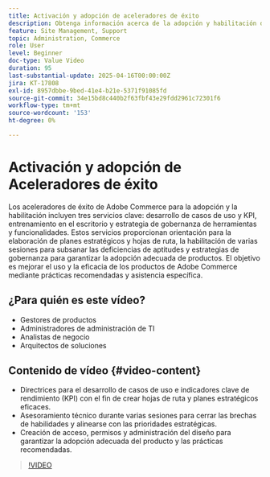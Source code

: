 ```yaml
---
title: Activación y adopción de aceleradores de éxito
description: Obtenga información acerca de la adopción y habilitación de Adobe Commerce Success Accelerator para el desarrollo estratégico, la mejora de habilidades y la gobernanza.
feature: Site Management, Support
topic: Administration, Commerce
role: User
level: Beginner
doc-type: Value Video
duration: 95
last-substantial-update: 2025-04-16T00:00:00Z
jira: KT-17808
exl-id: 8957dbbe-9bed-41e4-b21e-5371f91085fd
source-git-commit: 34e15bd8c440b2f63fbf43e29fdd2961c72301f6
workflow-type: tm+mt
source-wordcount: '153'
ht-degree: 0%

---
```


# Activación y adopción de Aceleradores de éxito

Los aceleradores de éxito de Adobe Commerce para la adopción y la habilitación incluyen tres servicios clave: desarrollo de casos de uso y KPI, entrenamiento en el escritorio y estrategia de gobernanza de herramientas y funcionalidades. Estos servicios proporcionan orientación para la elaboración de planes estratégicos y hojas de ruta, la habilitación de varias sesiones para subsanar las deficiencias de aptitudes y estrategias de gobernanza para garantizar la adopción adecuada de productos. El objetivo es mejorar el uso y la eficacia de los productos de Adobe Commerce mediante prácticas recomendadas y asistencia específica.

## ¿Para quién es este vídeo?

* Gestores de productos
* Administradores de administración de TI
* Analistas de negocio
* Arquitectos de soluciones

## Contenido de vídeo {#video-content}

* Directrices para el desarrollo de casos de uso e indicadores clave de rendimiento (KPI) con el fin de crear hojas de ruta y planes estratégicos eficaces.
* Asesoramiento técnico durante varias sesiones para cerrar las brechas de habilidades y alinearse con las prioridades estratégicas.
* Creación de acceso, permisos y administración del diseño para garantizar la adopción adecuada del producto y las prácticas recomendadas.

>[!VIDEO](https://video.tv.adobe.com/v/3463081/?learn=on&enablevpops&captions=spa)
